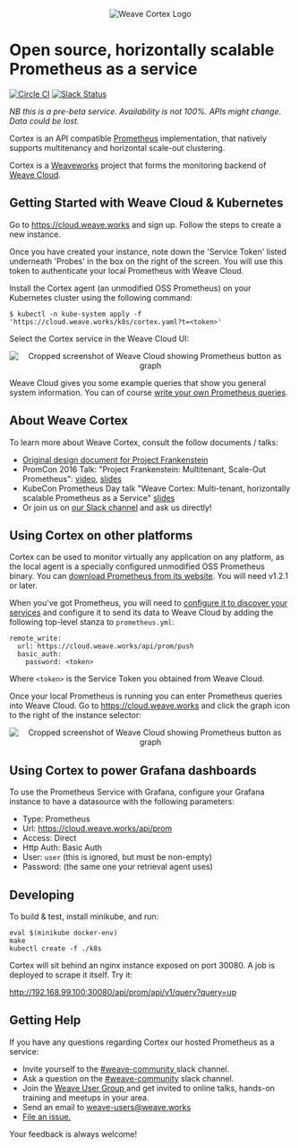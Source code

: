 <p align="center"><img src="imgs/logo.png" alt="Weave Cortex Logo"></p>

# Open source, horizontally scalable Prometheus as a service

[![Circle CI](https://circleci.com/gh/weaveworks/cortex/tree/master.svg?style=shield)](https://circleci.com/gh/weaveworks/cortex/tree/master)
[![Slack Status](https://slack.weave.works/badge.svg)](https://slack.weave.works)

*NB this is a pre-beta service. Availability is not 100%. APIs might change. Data could be lost.*

Cortex is an API compatible [Prometheus](https://prometheus.io) implementation, that natively supports multitenancy and horizontal scale-out clustering.

Cortex is a [Weaveworks](https://weave.works) project that forms the monitoring backend of [Weave Cloud](https://cloud.weave.works). 


## Getting Started with Weave Cloud & Kubernetes

Go to https://cloud.weave.works and sign up. Follow the steps to create a new instance.

Once you have created your instance, note down the 'Service Token' listed underneath 'Probes' in the box on the right of the screen. You will use this token to authenticate your local Prometheus with Weave Cloud.

Install the Cortex agent (an unmodified OSS Prometheus) on your Kubernetes cluster using the following command:

    $ kubectl -n kube-system apply -f 'https://cloud.weave.works/k8s/cortex.yaml?t=<token>'

Select the Cortex service in the Weave Cloud UI:

<p align="center"><img src="imgs/cloud.png" alt="Cropped screenshot of Weave Cloud showing Prometheus button as graph"></p>

Weave Cloud gives you some example queries that show you general system information.  You can of course [write your own Prometheus queries](https://prometheus.io/docs/querying/basics/).


## About Weave Cortex

To learn more about Weave Cortex, consult the follow documents / talks:

- [Original design document for Project Frankenstein](http://goo.gl/prdUYV)
- PromCon 2016 Talk: "Project Frankenstein: Multitenant, Scale-Out Prometheus": [video](https://youtu.be/3Tb4Wc0kfCM), [slides](http://www.slideshare.net/weaveworks/project-frankenstein-a-multitenant-horizontally-scalable-prometheus-as-a-service)
- KubeCon Prometheus Day talk "Weave Cortex: Multi-tenant, horizontally scalable Prometheus as a Service" [slides](http://www.slideshare.net/weaveworks/weave-cortex-multitenant-horizontally-scalable-prometheus-as-a-service)
- Or join us on [our Slack channel](https://slack.weave.works) and ask us directly!

## Using Cortex on other platforms

Cortex can be used to monitor virtually any application on any platform, as the local agent is a specially configured unmodified OSS Prometheus binary.  You can [download Prometheus from its website](https://prometheus.io/download/).  You will need v1.2.1 or later.

When you've got Prometheus, you will need to [configure it to discover your services](https://prometheus.io/docs/operating/configuration/) and configure it to send its data to Weave Cloud by adding the following top-level stanza to `prometheus.yml`:

    remote_write:
      url: https://cloud.weave.works/api/prom/push
      basic_auth:
        password: <token>

Where `<token>` is the Service Token you obtained from Weave Cloud.

Once your local Prometheus is running you can enter Prometheus queries into
Weave Cloud. Go to https://cloud.weave.works and click the graph icon to the
right of the instance selector:

<p align="center"><img src="imgs/cloud.png" alt="Cropped screenshot of Weave Cloud showing Prometheus button as graph"></p>

## Using Cortex to power Grafana dashboards

To use the Prometheus Service with Grafana, configure your Grafana instance to have a datasource with the following parameters:

- Type: Prometheus
- Url: https://cloud.weave.works/api/prom
- Access: Direct
- Http Auth: Basic Auth
- User: `user` (this is ignored, but must be non-empty)
- Password: <Service Token> (the same one your retrieval agent uses)

## Developing

To build & test, install minikube, and run:

    eval $(minikube docker-env)
    make
    kubectl create -f ./k8s

Cortex will sit behind an nginx instance exposed on port 30080.  A job is deployed to scrape it itself.  Try it:

http://192.168.99.100:30080/api/prom/api/v1/query?query=up

## <a name="help"></a>Getting Help

If you have any questions regarding Cortex our hosted Prometheus as a service:

- Invite yourself to the <a href="https://weaveworks.github.io/community-slack/" target="_blank"> #weave-community </a> slack channel.
- Ask a question on the <a href="https://weave-community.slack.com/messages/general/"> #weave-community</a> slack channel.
- Join the <a href="https://www.meetup.com/pro/Weave/"> Weave User Group </a> and get invited to online talks, hands-on training and meetups in your area.
- Send an email to <a href="mailto:weave-users@weave.works">weave-users@weave.works</a>
- <a href="https://github.com/weaveworks/cortex/issues/new">File an issue.</a>

Your feedback is always welcome!
